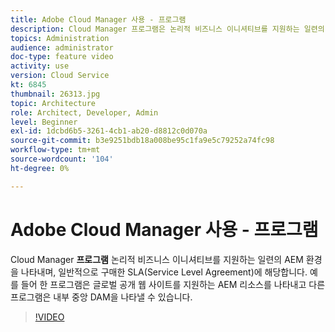 ```yaml
---
title: Adobe Cloud Manager 사용 - 프로그램
description: Cloud Manager 프로그램은 논리적 비즈니스 이니셔티브를 지원하는 일련의 AEM 환경을 나타내며, 일반적으로 구매한 SLA(Service Level Agreement)에 해당합니다. 예를 들어 한 프로그램은 글로벌 공개 웹 사이트를 지원하는 AEM 리소스를 나타내고 다른 프로그램은 내부 중앙 DAM을 나타낼 수 있습니다.
topics: Administration
audience: administrator
doc-type: feature video
activity: use
version: Cloud Service
kt: 6845
thumbnail: 26313.jpg
topic: Architecture
role: Architect, Developer, Admin
level: Beginner
exl-id: 1dcbd6b5-3261-4cb1-ab20-d8812c0d070a
source-git-commit: b3e9251bdb18a008be95c1fa9e5c79252a74fc98
workflow-type: tm+mt
source-wordcount: '104'
ht-degree: 0%

---
```


# Adobe Cloud Manager 사용 - 프로그램

Cloud Manager **프로그램** 논리적 비즈니스 이니셔티브를 지원하는 일련의 AEM 환경을 나타내며, 일반적으로 구매한 SLA(Service Level Agreement)에 해당합니다. 예를 들어 한 프로그램은 글로벌 공개 웹 사이트를 지원하는 AEM 리소스를 나타내고 다른 프로그램은 내부 중앙 DAM을 나타낼 수 있습니다.

>[!VIDEO](https://video.tv.adobe.com/v/26313?quality=12&learn=on)
